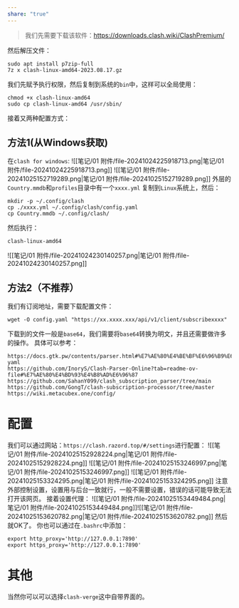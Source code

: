 ```yaml
---
share: "true"
---
```

> 我们先需要下载该软件：https://downloads.clash.wiki/ClashPremium/

然后解压文件：
```shell
sudo apt install p7zip-full
7z x clash-linux-amd64-2023.08.17.gz 
```

我们先赋予执行权限，然后复制到系统的`bin`中，这样可以全局使用：
```shell
chmod +x clash-linux-amd64
sudo cp clash-linux-amd64 /usr/sbin/
```

接着又两种配置方式：
## 方法1(从Windows获取)
在`clash for windows`:
![[笔记/01 附件/file-20241024225918713.png|笔记/01 附件/file-20241024225918713.png]]
![[笔记/01 附件/file-20241025152719289.png|笔记/01 附件/file-20241025152719289.png]]
外层的`Country.mmdb`和`profiles`目录中有一个`xxxx.yml`
复制到`Linux`系统上，然后：
```shell
mkdir -p ~/.config/clash
cp ./xxxx.yml ~/.config/clash/config.yaml
cp Country.mmdb ~/.config/clash/
```

然后执行：
```shell
clash-linux-amd64
```
![[笔记/01 附件/file-20241024230140257.png|笔记/01 附件/file-20241024230140257.png]]

## 方法2（不推荐）
我们有订阅地址，需要下载配置文件：
```shell
wget -O config.yaml "https://xx.xxxx.xxx/api/v1/client/subscribexxxx"
```
下载到的文件一般是`base64`，我们需要将`base64`转换为明文，并且还需要做许多的操作。
具体可以参考：
```url
https://docs.gtk.pw/contents/parser.html#%E7%AE%80%E4%BE%BF%E6%96%B9%E6%B3%95-yaml
https://github.com/InoryS/Clash-Parser-Online?tab=readme-ov-file#%E7%AE%80%E4%BD%93%E4%B8%AD%E6%96%87
https://github.com/SahanY099/clash_subscription_parser/tree/main
https://github.com/GongT/clash-subscription-processor/tree/master
https://wiki.metacubex.one/config/
```


# 配置
我们可以通过网站：`https://clash.razord.top/#/settings`进行配置：
![[笔记/01 附件/file-20241025152928224.png|笔记/01 附件/file-20241025152928224.png]]
![[笔记/01 附件/file-20241025153246997.png|笔记/01 附件/file-20241025153246997.png]]
![[笔记/01 附件/file-20241025153324295.png|笔记/01 附件/file-20241025153324295.png]]
注意外部控制设置，设置用与后台一致就行，一般不需要设置，错误的话可能导致无法打开该网页。
接着设置代理：
![[笔记/01 附件/file-20241025153449484.png|笔记/01 附件/file-20241025153449484.png]]![[笔记/01 附件/file-20241025153620782.png|笔记/01 附件/file-20241025153620782.png]]
然后就OK了。
你也可以通过在`.bashrc`中添加：
```shell
export http_proxy='http://127.0.0.1:7890'
export https_proxy='http://127.0.0.1:7890'
```
# 其他
当然你可以可以选择`clash-verge`这中自带界面的。